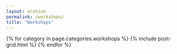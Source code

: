 ```yaml
---
layout: archive
permalink: /workshops/
title: "Workshops"
---
```


<div class="tiles">
{% for category in page.categories.workshops %}
	{% include post-grid.html %}
{% endfor %}
</div><!-- /.tiles -->